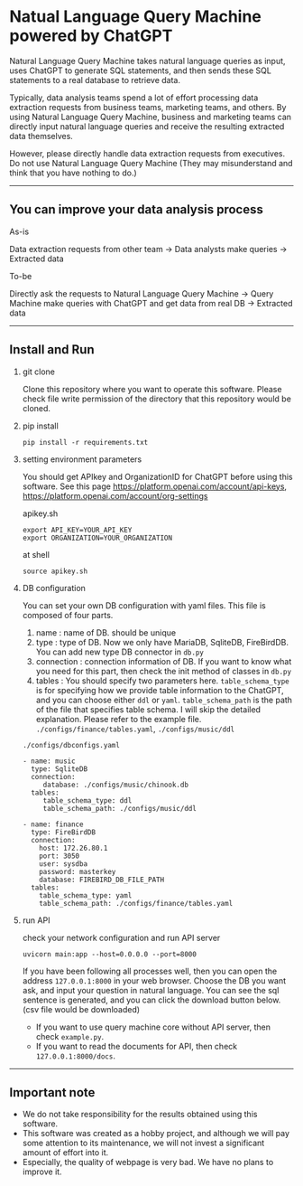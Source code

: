 # Natual Language Query Machine powered by ChatGPT

Natural Language Query Machine takes natural language queries as input, uses ChatGPT to generate SQL statements, and then sends these SQL statements to a real database to retrieve data.

Typically, data analysis teams spend a lot of effort processing data extraction requests from business teams, marketing teams, and others. By using Natural Language Query Machine, business and marketing teams can directly input natural language queries and receive the resulting extracted data themselves.

However, please directly handle data extraction requests from executives. Do not use Natural Language Query Machine (They may misunderstand and think that you have nothing to do.)

-----------
## You can improve your data analysis process

As-is

Data extraction requests from other team -> Data analysts make queries -> Extracted data

To-be

Directly ask the requests to Natural Language Query Machine -> Query Machine make queries with ChatGPT and get data from real DB -> Extracted data 

------------


## Install and Run
1. git clone
   
   Clone this repository where you want to operate this software.
   Please check file write permission of the directory that this repository would be cloned.
2. pip install 
   ```
   pip install -r requirements.txt
   ```
3. setting environment parameters

   You should get APIkey and OrganizationID for ChatGPT before using this software. 
   See this page https://platform.openai.com/account/api-keys, https://platform.openai.com/account/org-settings
   
   apikey.sh 
   ```
   export API_KEY=YOUR_API_KEY
   export ORGANIZATION=YOUR_ORGANIZATION
   ```

   at shell
   ```
   source apikey.sh
   ```
4. DB configuration

   You can set your own DB configuration with yaml files. This file is composed of four parts. 
   1. name : name of DB. should be unique
   2. type : type of DB. Now we only have MariaDB, SqliteDB, FireBirdDB. You can add new type DB connector in `db.py`
   3. connection : connection information of DB. If you want to know what you need for this part, then check the init method of classes in `db.py` 
   4. tables : You should specify two parameters here. `table_schema_type` is for specifying how we provide table information to the ChatGPT, and you can choose either `ddl` or `yaml`. `table_schema_path` is the path of the file that specifies table schema. I will skip the detailed explanation. Please refer to the example file. `./configs/finance/tables.yaml`, `./configs/music/ddl`

    `./configs/dbconfigs.yaml`
   ```
   - name: music
     type: SqliteDB
     connection:
        database: ./configs/music/chinook.db
     tables:
        table_schema_type: ddl
        table_schema_path: ./configs/music/ddl

   - name: finance
     type: FireBirdDB
     connection:
       host: 172.26.80.1
       port: 3050
       user: sysdba
       password: masterkey
       database: FIREBIRD_DB_FILE_PATH
     tables:
       table_schema_type: yaml
       table_schema_path: ./configs/finance/tables.yaml

   ```
5. run API

   check your network configuration and run API server
   ```
   uvicorn main:app --host=0.0.0.0 --port=8000
   ```
   If you have been following all processes well, then you can open the address `127.0.0.1:8000` in your web browser.
   Choose the DB you want ask, and input your question in natural language.
   You can see the sql sentence is generated, and you can click the download button below. (csv file would be downloaded)

   - If you want to use query machine core without API server, then check `example.py`.
   - If you want to read the documents for API, then check `127.0.0.1:8000/docs`.


----------

## Important note
- We do not take responsibility for the results obtained using this software.
- This software was created as a hobby project, and although we will pay some attention to its maintenance, we will not invest a significant amount of effort into it.
- Especially, the quality of webpage is very bad. We have no plans to improve it.